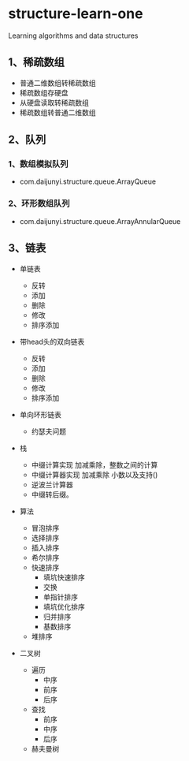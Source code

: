 # structure-learn-one
Learning algorithms and data structures

## 1、稀疏数组
- 普通二维数组转稀疏数组
- 稀疏数组存硬盘
- 从硬盘读取转稀疏数组
- 稀疏数组转普通二维数组

## 2、队列
### 1、数组模拟队列
- com.daijunyi.structure.queue.ArrayQueue
### 2、环形数组队列
- com.daijunyi.structure.queue.ArrayAnnularQueue

## 3、链表
- 单链表
    - 反转
    - 添加
    - 删除
    - 修改
    - 排序添加
- 带head头的双向链表
    - 反转
    - 添加
    - 删除
    - 修改
    - 排序添加
- 单向环形链表
    - 约瑟夫问题
    
- 栈
    - 中缀计算实现 加减乘除，整数之间的计算
    - 中缀计算器实现 加减乘除 小数以及支持()
    - 逆波兰计算器
    - 中缀转后缀。
- 算法
    - 冒泡排序
    - 选择排序
    - 插入排序
    - 希尔排序
    - 快速排序
        - 填坑快速排序 
        - 交换
        - 单指针排序
        - 填坑优化排序
        - 归并排序
        - 基数排序
    - 堆排序
- 二叉树
    - 遍历
        - 中序
        - 前序
        - 后序
    - 查找
        - 前序
        - 中序
        - 后序
    - 赫夫曼树
    